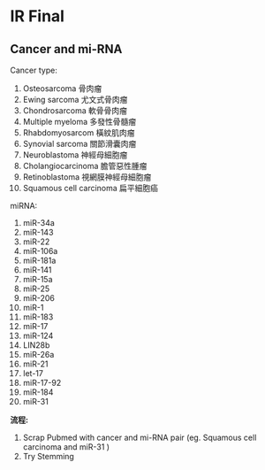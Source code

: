 # IR Final

## Cancer and mi-RNA
Cancer type:
1.	Osteosarcoma  骨肉瘤
2.	Ewing sarcoma   尤文式骨肉瘤
3.	Chondrosarcoma  軟骨骨肉瘤
4.	Multiple myeloma   多發性骨髓瘤
5.	Rhabdomyosarcom    橫紋肌肉瘤
6.	Synovial sarcoma    關節滑囊肉瘤
7.	Neuroblastoma    神經母細胞瘤
8.	Cholangiocarcinoma   膽管惡性腫瘤
9.	Retinoblastoma   視網膜神經母細胞瘤
10.	Squamous cell carcinoma  扁平細胞癌

miRNA:
1.	miR-34a
2.	miR-143
3.	miR-22
4.	miR-106a
5.	miR-181a
6.	miR-141
7.	miR-15a
8.	miR-25
9.	miR-206
10.	miR-1
11.	miR-183
12.	miR-17
13.	miR-124
14.	LIN28b
15.	miR-26a
16.	miR-21
17.	let-17
18.	miR-17-92
19.	miR-184
20.	miR-31

**流程:**
1. Scrap Pubmed with cancer and mi-RNA pair (eg. Squamous cell carcinoma and miR-31 )
2. Try Stemming
